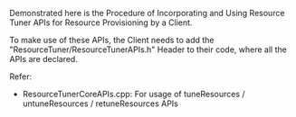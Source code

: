 Demonstrated here is the Procedure of Incorporating and Using Resource Tuner APIs for Resource Provisioning by a Client.

To make use of these APIs, the Client needs to add the "ResourceTuner/ResourceTunerAPIs.h" Header to their code, where all the APIs are declared.

Refer:
- ResourceTunerCoreAPIs.cpp: For usage of tuneResources / untuneResources / retuneResources APIs
